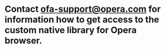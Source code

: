 # Contact ofa-support@opera.com for information how to get access to the custom native library for Opera browser.
